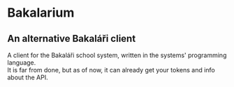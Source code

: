 # Bakalarium
## An alternative Bakaláři client
A client for the Bakaláři school system, written in the systems' programming language.  
It is far from done, but as of now, it can already get your tokens and info about the API.